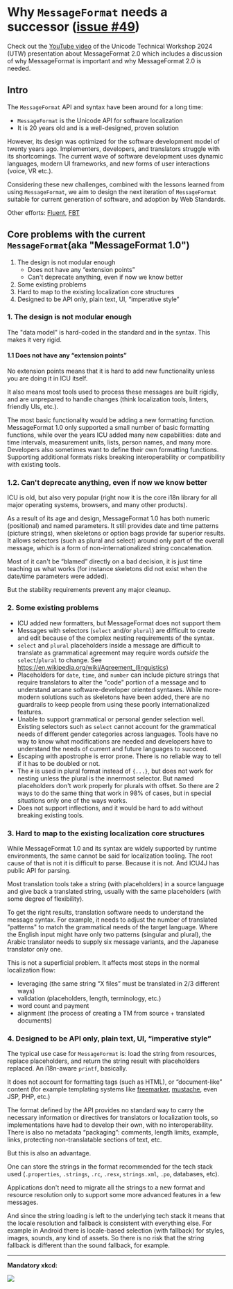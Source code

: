 # Why `MessageFormat` needs a successor ([issue #49](https://github.com/unicode-org/message-format-wg/issues/49))

Check out the [YouTube video](https://www.youtube.com/watch?v=4jucYXE42_s)
of the Unicode Technical Workshop 2024 (UTW)
presentation about MessageFormat 2.0 which includes a discussion of
why MessageFormat is important and why MessageFormat 2.0 is needed.

## Intro

The `MessageFormat` API and syntax have been around for a long time:

- `MessageFormat` is the Unicode API for software localization
- It is 20 years old and is a well-designed, proven solution

However, its design was optimized for the software development model of twenty
years ago. Implementers, developers, and translators struggle with its
shortcomings. The current wave of software development uses dynamic languages,
modern UI frameworks, and new forms of user interactions (voice, VR etc.).

Considering these new challenges, combined with the lessons learned from using
`MessageFormat`, we aim to design the next iteration of `MessageFormat`
suitable for current generation of software, and adoption by Web Standards.

Other efforts: [Fluent](https://projectfluent.org/),
[FBT](https://facebook.github.io/fbt/)

## Core problems with the current `MessageFormat`(aka "MessageFormat 1.0")

1. The design is not modular enough
   - Does not have any “extension points”
   - Can't deprecate anything, even if now we know better
2. Some existing problems
3. Hard to map to the existing localization core structures
4. Designed to be API only, plain text, UI, “imperative style”

### 1. The design is not modular enough

The "data model" is hard-coded in the standard and in the syntax.
This makes it very rigid.

#### 1.1 Does not have any “extension points”

No extension points means that it is hard to add new functionality unless you
are doing it in ICU itself.

It also means most tools used to process these messages are built rigidly,
and are unprepared to handle changes
(think localization tools, linters, friendly UIs, etc.).

The most basic functionality would be adding a new formatting function.
MessageFormat 1.0 only supported a small number of basic formatting functions,
while over the years ICU added many new capabilities: date and time intervals,
measurement units, lists, person names, and many more.
Developers also sometimes want to define their own formatting functions.
Supporting additional formats risks breaking interoperability or compatibility
with existing tools.

### 1.2. Can't deprecate anything, even if now we know better

ICU is old, but also very popular (right now it is the core i18n library
for all major operating systems, browsers, and many other products).

As a result of its age and design,
MessageFormat 1.0 has both numeric (positional) and named parameters.
It still provides date and time patterns (picture strings), when skeletons or option
bags provide far superior results.
It allows selectors (such as plural and select) around only part of the overall message,
which is a form of non-internationalized string concatenation.

Most of it can't be “blamed” directly on a bad decision, it is just time
teaching us what works (for instance skeletons did not exist when the
date/time parameters were added).

But the stability requirements prevent any major cleanup.

### 2. Some existing problems

- ICU added new formatters, but MessageFormat does not support them
- Messages with selectors (`select` and/or `plural`) are difficult to create
  and edit because of the complex nesting requirements of the syntax.
- `select` and `plural` placeholders inside a message are difficult to translate as
  grammatical agreement may require words _outside_ the `select`/`plural` to change.
  See https://en.wikipedia.org/wiki/Agreement_(linguistics)
- Placeholders for `date`, `time`, and `number` can include picture strings
  that require translators to alter the "code" portion of a message
  and to understand arcane software-developer oriented syntaxes.
  While more-modern solutions such as skeletons have been added,
  there are no guardrails to keep people from using these poorly
  internationalized features.
- Unable to support grammatical or personal gender selection well. 
  Existing selectors such as `select` cannot account
  for the grammatical needs of different gender categories across languages.
  Tools have no way to know what modifications are needed
  and developers have to understand the needs of current and future languages to succeed.
- Escaping with apostrophe is error prone. There is no reliable way to tell if
  it has to be doubled or not.
- The `#` is used in plural format instead of `{...}`, but does not work for nesting unless the plural is the innermost selector. But named placeholders don't work
  properly for plurals with offset. So there are 2 ways to do the same thing that work in 98% of cases, but in special situations only one of the ways works.
- Does not support inflections, and it would be hard to add without breaking existing tools.

### 3. Hard to map to the existing localization core structures

While MessageFormat 1.0 and its syntax are widely supported by runtime environments,
the same cannot be said for localization tooling.
The root cause of that is not it is difficult to parse.
Because it is not. And ICU4J has public API for parsing.

Most translation tools take a string (with placeholders) in a source language
and give back a translated string, usually with the same placeholders
(with some degree of flexibility).

To get the right results, translation software needs to understand the message syntax.
For example, it needs to adjust the number of translated "patterns" to match the
grammatical needs of the target language.
Where the English input might have only two patterns (singular and plural),
the Arabic translator needs to supply six message variants,
and the Japanese translator only one.

This is not a superficial problem. It affects most steps in the normal
localization flow:

- leveraging (the same string “X files” must be translated
  in 2/3 different ways)
- validation (placeholders, length, terminology, etc.)
- word count and payment
- alignment (the process of creating a TM from source + translated documents)

### 4. Designed to be API only, plain text, UI, “imperative style”

The typical use case for `MessageFormat` is: load the string from resources,
replace placeholders, and return the string result with placeholders replaced.
An i18n-aware `printf`, basically.

It does not account for formatting tags (such as HTML),
or “document-like” content (for example templating systems like
[freemarker](https://freemarker.apache.org/),
[mustache](https://mustache.github.io/), even JSP, PHP, etc.)

The format defined by the API provides no standard way to carry the necessary 
information or directives for translators or localization tools, 
so implementations have had to develop their own, with no interoperability.
There is also no metadata “packaging”: comments, length limits, example, links,
protecting non-translatable sections of text, etc.

But this is also an advantage.

One can store the strings in the format recommended for the tech stack used
(`.properties`, `.strings`, `.rc`, `.resx`, `strings.xml`, `.po`, databases, etc).

Applications don't need to migrate all the strings to a new format and resource
resolution only to support some more advanced features in a few messages.

And since the string loading is left to the underlying tech stack it means that
the locale resolution and fallback is consistent with everything else. 
For example in Android there is locale-based selection (with fallback) for
styles, images, sounds, any kind of assets. 
So there is no risk that the string fallback is different than the sound
fallback, for example.

---

**Mandatory xkcd:**

[<img src='https://imgs.xkcd.com/comics/standards.png'>](https://xkcd.com/927/)
